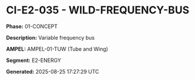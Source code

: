 # CI-E2-035 - WILD-FREQUENCY-BUS

**Phase:** 01-CONCEPT

**Description:** Variable frequency bus

**AMPEL:** AMPEL-01-TUW (Tube and Wing)

**Segment:** E2-ENERGY

**Generated:** 2025-08-25 17:27:29 UTC
